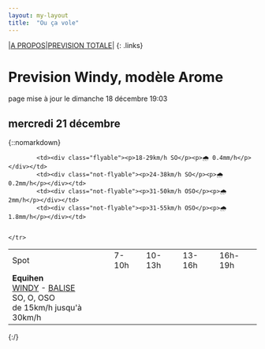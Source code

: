 ```yaml
---
layout: my-layout
title:  "Ou ça vole"
---
```


|[A PROPOS](about)|[PREVISION TOTALE](all)|
{: .links}

# Prevision Windy, modèle Arome
page mise à jour le dimanche 18 décembre 19:03



## mercredi 21 décembre

{::nomarkdown}
<table>
  <tbody>
    <tr>
      <td>Spot</td>
      <td>7-10h</td>
      <td>10-13h</td>
      <td>13-16h</td>
      <td>16h-19h</td>
    </tr>
<tr>
        <td><strong>Equihen</strong>  <br><a href="https://windy.com/50.679/1.572?50.279,1.571,8,m:e3CagdM">WINDY</a> - <span class=""><a href="https://balisemeteo.com/balise_histo.php?idBalise=159">BALISE</a> </span><br> <span class="vent-favorable">SO, O, OSO</span><br><span class="force-vent">de 15km/h jusqu'à 30km/h</span> </td>
        
            <td><div class="flyable"><p>18-29km/h SO</p><p>🌧 0.4mm/h</p></div></td>
            <td><div class="not-flyable"><p>24-38km/h SO</p><p>🌧 0.2mm/h</p></div></td>
            <td><div class="not-flyable"><p>31-50km/h OSO</p><p>🌧 2mm/h</p></div></td>
            <td><div class="not-flyable"><p>31-55km/h OSO</p><p>🌧 1.8mm/h</p></div></td>
            
        
    </tr>

</tbody>
</table>
{:/}
